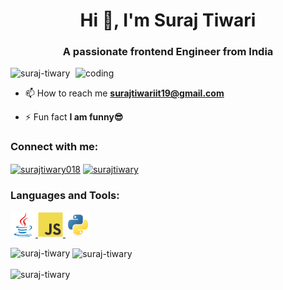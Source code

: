 <h1 align="center">Hi 👋, I'm Suraj Tiwari</h1>
<h3 align="center">A passionate frontend Engineer from India</h3>

<img align="right" alt="coding" width="400" scr="![image](https://github.com/user-attachments/assets/7ed4c09c-e569-48e4-903a-274f1d248127)">

<p align="left"> <img src="https://komarev.com/ghpvc/?username=suraj-tiwary&label=Profile%20views&color=0e75b6&style=flat" alt="suraj-tiwary" /> </p>

- 📫 How to reach me **surajtiwariit19@gmail.com**

- ⚡ Fun fact **I am funny😎**

<h3 align="left">Connect with me:</h3>
<p align="left">
<a href="https://twitter.com/surajtiwary018" target="blank"><img align="center" src="https://raw.githubusercontent.com/rahuldkjain/github-profile-readme-generator/master/src/images/icons/Social/twitter.svg" alt="surajtiwary018" height="30" width="40" /></a>
<a href="https://instagram.com/surajtiwary" target="blank"><img align="center" src="https://raw.githubusercontent.com/rahuldkjain/github-profile-readme-generator/master/src/images/icons/Social/instagram.svg" alt="surajtiwary" height="30" width="40" /></a>
</p>

<h3 align="left">Languages and Tools:</h3>
<p align="left"> <a href="https://www.java.com" target="_blank" rel="noreferrer"> <img src="https://raw.githubusercontent.com/devicons/devicon/master/icons/java/java-original.svg" alt="java" width="40" height="40"/> </a> <a href="https://developer.mozilla.org/en-US/docs/Web/JavaScript" target="_blank" rel="noreferrer"> <img src="https://raw.githubusercontent.com/devicons/devicon/master/icons/javascript/javascript-original.svg" alt="javascript" width="40" height="40"/> </a> <a href="https://www.python.org" target="_blank" rel="noreferrer"> <img src="https://raw.githubusercontent.com/devicons/devicon/master/icons/python/python-original.svg" alt="python" width="40" height="40"/> </a> </p>

<p><img align="left" src="https://github-readme-stats.vercel.app/api/top-langs?username=suraj-tiwary&show_icons=true&locale=en&layout=compact" alt="suraj-tiwary" /></p>

<p>&nbsp;<img align="center" src="https://github-readme-stats.vercel.app/api?username=suraj-tiwary&show_icons=true&locale=en" alt="suraj-tiwary" /></p>

<p><img align="center" src="https://github-readme-streak-stats.herokuapp.com/?user=suraj-tiwary&" alt="suraj-tiwary" /></p>
